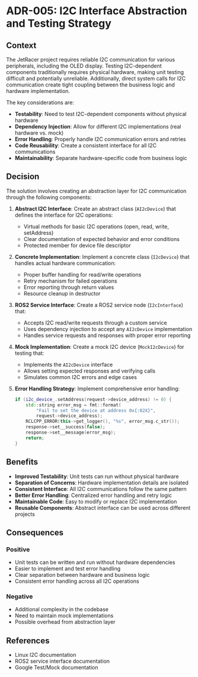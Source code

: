 # ADR-005: I2C Interface Abstraction and Testing Strategy

## Context
The JetRacer project requires reliable I2C communication for various peripherals, including the OLED display. Testing I2C-dependent components traditionally requires physical hardware, making unit testing difficult and potentially unreliable. Additionally, direct system calls for I2C communication create tight coupling between the business logic and hardware implementation.

The key considerations are:
- **Testability**: Need to test I2C-dependent components without physical hardware
- **Dependency Injection**: Allow for different I2C implementations (real hardware vs. mock)
- **Error Handling**: Properly handle I2C communication errors and retries
- **Code Reusability**: Create a consistent interface for all I2C communications
- **Maintainability**: Separate hardware-specific code from business logic

## Decision
The solution involves creating an abstraction layer for I2C communication through the following components:

1. **Abstract I2C Interface**:
   Create an abstract class (`AI2cDevice`) that defines the interface for I2C operations:
   - Virtual methods for basic I2C operations (open, read, write, setAddress)
   - Clear documentation of expected behavior and error conditions
   - Protected member for device file descriptor

2. **Concrete Implementation**:
   Implement a concrete class (`I2cDevice`) that handles actual hardware communication:
   - Proper buffer handling for read/write operations
   - Retry mechanism for failed operations
   - Error reporting through return values
   - Resource cleanup in destructor

3. **ROS2 Service Interface**:
   Create a ROS2 service node (`I2cInterface`) that:
   - Accepts I2C read/write requests through a custom service
   - Uses dependency injection to accept any `AI2cDevice` implementation
   - Handles service requests and responses with proper error reporting

4. **Mock Implementation**:
   Create a mock I2C device (`MockI2cDevice`) for testing that:
   - Implements the `AI2cDevice` interface
   - Allows setting expected responses and verifying calls
   - Simulates common I2C errors and edge cases

5. **Error Handling Strategy**:
   Implement comprehensive error handling:
   ```cpp
   if (i2c_device_.setAddress(request->device_address) != 0) {
       std::string error_msg = fmt::format(
           "Fail to set the device at address 0x{:02X}",
           request->device_address);
       RCLCPP_ERROR(this->get_logger(), "%s", error_msg.c_str());
       response->set__success(false);
       response->set__message(error_msg);
       return;
   }
   ```

## Benefits
- **Improved Testability**: Unit tests can run without physical hardware
- **Separation of Concerns**: Hardware implementation details are isolated
- **Consistent Interface**: All I2C communications follow the same pattern
- **Better Error Handling**: Centralized error handling and retry logic
- **Maintainable Code**: Easy to modify or replace I2C implementation
- **Reusable Components**: Abstract interface can be used across different projects

## Consequences

### Positive
- Unit tests can be written and run without hardware dependencies
- Easier to implement and test error handling
- Clear separation between hardware and business logic
- Consistent error handling across all I2C operations

### Negative
- Additional complexity in the codebase
- Need to maintain mock implementations
- Possible overhead from abstraction layer

## References
- Linux I2C documentation
- ROS2 service interface documentation
- Google Test/Mock documentation
